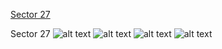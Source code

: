 [Sector 27](#sector27)

<a name = "sector27"></a>
Sector 27
![alt text](/images/WASP-145_Sector_27/WASP-145_Sector_27_a_TimeSeries.png)
![alt text](/images/WASP-145_Sector_27/WASP-145_Sector_27_b_FoldedLightCurve.png)
![alt text](/images/WASP-145_Sector_27/WASP-145_Sector_27_b_IndividualTransitsWithFit.png)
![alt text](/images/WASP-145_Sector_27/WASP-145_Sector_27_c_TimingResiduals.png)

